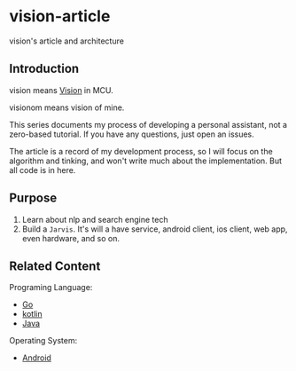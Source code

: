# vision-article
vision's article and architecture 

## Introduction
vision means [Vision](https://en.wikipedia.org/wiki/Vision_(Marvel_Comics)) in MCU.

visionom means vision of mine.

This series documents my process of developing a personal assistant, not a zero-based tutorial. If you have any questions, just open an issues.

The article is a record of my development process, so I will focus on the algorithm and tinking, and won't write much about the implementation. But all code is in here.

## Purpose

1. Learn about nlp and search engine tech
2. Build a `Jarvis`. It's will a have service, android client, ios client, web app, even hardware, and so on.

## Related Content

Programing Language:

* [Go](https://en.wikipedia.org/wiki/Go_(programming_language))
* [kotlin](https://en.wikipedia.org/wiki/Kotlin_(programming_language))
* [Java](https://en.wikipedia.org/wiki/Java_(programming_language))

Operating System:

* [Android](https://en.wikipedia.org/wiki/Android_(operating_system))

